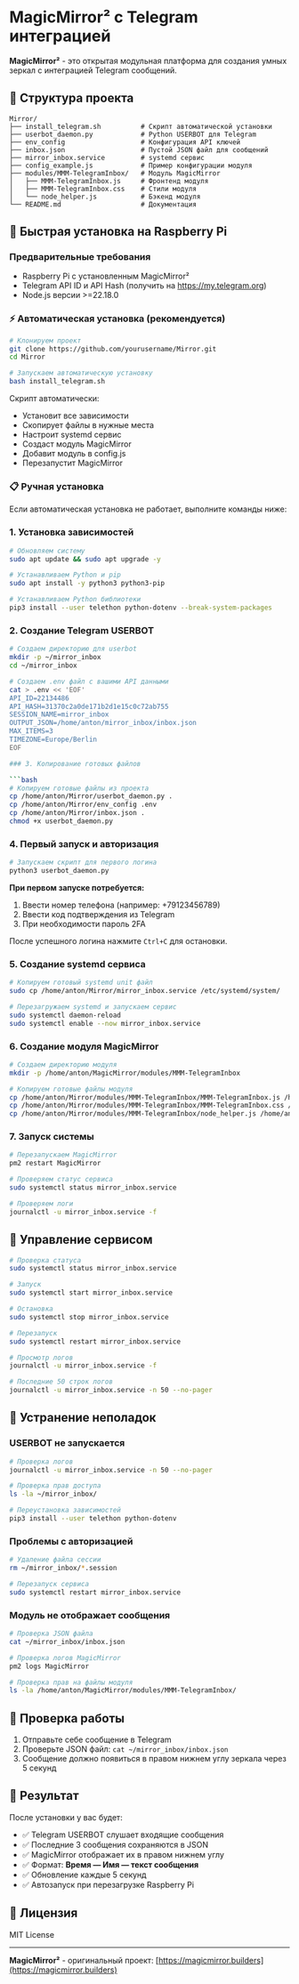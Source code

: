 # MagicMirror² с Telegram интеграцией

**MagicMirror²** - это открытая модульная платформа для создания умных зеркал с интеграцией Telegram сообщений.

## 📁 Структура проекта

```
Mirror/
├── install_telegram.sh          # Скрипт автоматической установки
├── userbot_daemon.py            # Python USERBOT для Telegram
├── env_config                   # Конфигурация API ключей
├── inbox.json                   # Пустой JSON файл для сообщений
├── mirror_inbox.service         # systemd сервис
├── config_example.js            # Пример конфигурации модуля
├── modules/MMM-TelegramInbox/   # Модуль MagicMirror
│   ├── MMM-TelegramInbox.js     # Фронтенд модуля
│   ├── MMM-TelegramInbox.css    # Стили модуля
│   └── node_helper.js           # Бэкенд модуля
└── README.md                    # Документация
```

## 🚀 Быстрая установка на Raspberry Pi

### Предварительные требования

- Raspberry Pi с установленным MagicMirror²
- Telegram API ID и API Hash (получить на https://my.telegram.org)
- Node.js версии >=22.18.0

### ⚡ Автоматическая установка (рекомендуется)

```bash
# Клонируем проект
git clone https://github.com/yourusername/Mirror.git
cd Mirror

# Запускаем автоматическую установку
bash install_telegram.sh
```

Скрипт автоматически:
- Установит все зависимости
- Скопирует файлы в нужные места
- Настроит systemd сервис
- Создаст модуль MagicMirror
- Добавит модуль в config.js
- Перезапустит MagicMirror

### 📋 Ручная установка

Если автоматическая установка не работает, выполните команды ниже:

### 1. Установка зависимостей

```bash
# Обновляем систему
sudo apt update && sudo apt upgrade -y

# Устанавливаем Python и pip
sudo apt install -y python3 python3-pip

# Устанавливаем Python библиотеки
pip3 install --user telethon python-dotenv --break-system-packages
```

### 2. Создание Telegram USERBOT

```bash
# Создаем директорию для userbot
mkdir -p ~/mirror_inbox
cd ~/mirror_inbox

# Создаем .env файл с вашими API данными
cat > .env << 'EOF'
API_ID=22134486
API_HASH=31370c2a0de171b2d1e15c0c72ab755
SESSION_NAME=mirror_inbox
OUTPUT_JSON=/home/anton/mirror_inbox/inbox.json
MAX_ITEMS=3
TIMEZONE=Europe/Berlin
EOF

### 3. Копирование готовых файлов

```bash
# Копируем готовые файлы из проекта
cp /home/anton/Mirror/userbot_daemon.py .
cp /home/anton/Mirror/env_config .env
cp /home/anton/Mirror/inbox.json .
chmod +x userbot_daemon.py
```

### 4. Первый запуск и авторизация

```bash
# Запускаем скрипт для первого логина
python3 userbot_daemon.py
```

**При первом запуске потребуется:**
1. Ввести номер телефона (например: +79123456789)
2. Ввести код подтверждения из Telegram
3. При необходимости пароль 2FA

После успешного логина нажмите `Ctrl+C` для остановки.

### 5. Создание systemd сервиса

```bash
# Копируем готовый systemd unit файл
sudo cp /home/anton/Mirror/mirror_inbox.service /etc/systemd/system/

# Перезагружаем systemd и запускаем сервис
sudo systemctl daemon-reload
sudo systemctl enable --now mirror_inbox.service
```

### 6. Создание модуля MagicMirror

```bash
# Создаем директорию модуля
mkdir -p /home/anton/MagicMirror/modules/MMM-TelegramInbox

# Копируем готовые файлы модуля
cp /home/anton/Mirror/modules/MMM-TelegramInbox/MMM-TelegramInbox.js /home/anton/MagicMirror/modules/MMM-TelegramInbox/
cp /home/anton/Mirror/modules/MMM-TelegramInbox/MMM-TelegramInbox.css /home/anton/Mirror/modules/MMM-TelegramInbox/
cp /home/anton/Mirror/modules/MMM-TelegramInbox/node_helper.js /home/anton/Mirror/modules/MMM-TelegramInbox/
```

### 7. Запуск системы

```bash
# Перезапускаем MagicMirror
pm2 restart MagicMirror

# Проверяем статус сервиса
sudo systemctl status mirror_inbox.service

# Проверяем логи
journalctl -u mirror_inbox.service -f
```

## 🔧 Управление сервисом

```bash
# Проверка статуса
sudo systemctl status mirror_inbox.service

# Запуск
sudo systemctl start mirror_inbox.service

# Остановка
sudo systemctl stop mirror_inbox.service

# Перезапуск
sudo systemctl restart mirror_inbox.service

# Просмотр логов
journalctl -u mirror_inbox.service -f

# Последние 50 строк логов
journalctl -u mirror_inbox.service -n 50 --no-pager
```

## 🐛 Устранение неполадок

### USERBOT не запускается
```bash
# Проверка логов
journalctl -u mirror_inbox.service -n 50 --no-pager

# Проверка прав доступа
ls -la ~/mirror_inbox/

# Переустановка зависимостей
pip3 install --user telethon python-dotenv
```

### Проблемы с авторизацией
```bash
# Удаление файла сессии
rm ~/mirror_inbox/*.session

# Перезапуск сервиса
sudo systemctl restart mirror_inbox.service
```

### Модуль не отображает сообщения
```bash
# Проверка JSON файла
cat ~/mirror_inbox/inbox.json

# Проверка логов MagicMirror
pm2 logs MagicMirror

# Проверка прав на файлы модуля
ls -la /home/anton/MagicMirror/modules/MMM-TelegramInbox/
```

## 📱 Проверка работы

1. Отправьте себе сообщение в Telegram
2. Проверьте JSON файл: `cat ~/mirror_inbox/inbox.json`
3. Сообщение должно появиться в правом нижнем углу зеркала через 5 секунд

## 🎯 Результат

После установки у вас будет:
- ✅ Telegram USERBOT слушает входящие сообщения
- ✅ Последние 3 сообщения сохраняются в JSON
- ✅ MagicMirror отображает их в правом нижнем углу
- ✅ Формат: **Время — Имя — текст сообщения**
- ✅ Обновление каждые 5 секунд
- ✅ Автозапуск при перезагрузке Raspberry Pi

## 📄 Лицензия

MIT License

---

**MagicMirror²** - оригинальный проект: [https://magicmirror.builders](https://magicmirror.builders)